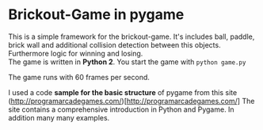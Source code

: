 # Brickout-Game in pygame

This is a simple framework for the brickout-game. It's includes ball, paddle, brick wall 
and additional collision detection between this objects. Furthermore logic for winning and losing.  
The game is written in **Python 2**. You start the game with ```python game.py```

The game runs with 60 frames per second. 

I used a code **sample for the basic structure** of pygame from this site (http://programarcadegames.com/)[http://programarcadegames.com/]
The site contains a comprehensive introduction in Python and Pygame. In addition many many examples.

